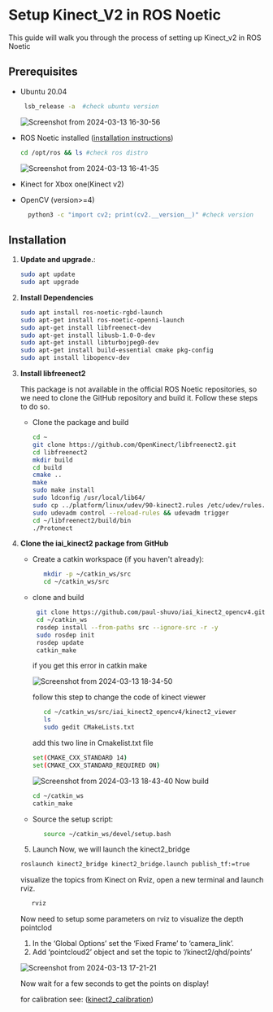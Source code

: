 
# Setup Kinect_V2 in ROS Noetic

This guide will walk you through the process of setting up Kinect_v2 in ROS Noetic


## Prerequisites

- Ubuntu 20.04

   ```bash
    lsb_release -a  #check ubuntu version
   ```
  ![Screenshot from 2024-03-13 16-30-56](https://github.com/5h1v4m-0/ros-noetic-kinectv1-setup/assets/99700035/586c59ec-9d29-469a-a443-7401c64cedb5)


- ROS Noetic installed ([installation instructions](http://wiki.ros.org/noetic/Installation))
  ```bash
  cd /opt/ros && ls #check ros distro
  ```
  ![Screenshot from 2024-03-13 16-41-35](https://github.com/5h1v4m-0/ros-noetic-kinectv1-setup/assets/99700035/2f59d81b-6be1-441f-bffd-183cfdfda13a)

- Kinect for Xbox one(Kinect v2)
-  OpenCV (version>=4)
   ```bash
     python3 -c "import cv2; print(cv2.__version__)" #check version
    ```



## Installation

1. **Update and upgrade.**:

 
   ```bash
   sudo apt update
   sudo apt upgrade
   ```
2. **Install Dependencies**
   ```bash
   sudo apt install ros-noetic-rgbd-launch
   sudo apt-get install ros-noetic-openni-launch
   sudo apt-get install libfreenect-dev
   sudo apt-get install libusb-1.0-0-dev
   sudo apt-get install libturbojpeg0-dev
   sudo apt-get install build-essential cmake pkg-config
   sudo apt install libopencv-dev

   ```
3. **Install libfreenect2**

   This package is not available in the official ROS Noetic repositories, so we need to clone the GitHub repository and build it. Follow these steps to do so.

   - Clone the package and build
     ```bash
     cd ~
     git clone https://github.com/OpenKinect/libfreenect2.git
     cd libfreenect2
     mkdir build
     cd build
     cmake ..
     make
     sudo make install
     sudo ldconfig /usr/local/lib64/
     sudo cp ../platform/linux/udev/90-kinect2.rules /etc/udev/rules.d/
     sudo udevadm control --reload-rules && udevadm trigger
     cd ~/libfreenect2/build/bin
     ./Protonect
     ```

       
 4. **Clone the iai_kinect2 package from GitHub**
    - Create a catkin workspace (if you haven't already):
      ```bash
         mkdir -p ~/catkin_ws/src
         cd ~/catkin_ws/src
      ```
    - clone and build
      ```bash
       git clone https://github.com/paul-shuvo/iai_kinect2_opencv4.git
       cd ~/catkin_ws
       rosdep install --from-paths src --ignore-src -r -y
       sudo rosdep init
       rosdep update
       catkin_make
      ```
      if you get this error in catkin make
      
      ![Screenshot from 2024-03-13 18-34-50](https://github.com/Shivam-Kumar-1/ros-noetic-kinect-v2_setup/assets/99700035/8d3b5c16-9c0e-483f-ae34-b2e98d816acd)

      follow this step to change the code of kinect viewer
      ```bash
         cd ~/catkin_ws/src/iai_kinect2_opencv4/kinect2_viewer
         ls
         sudo gedit CMakeLists.txt 
      ```
       add this two line in Cmakelist.txt file
        ```bash
        set(CMAKE_CXX_STANDARD 14)
        set(CMAKE_CXX_STANDARD_REQUIRED ON)
        ```
        ![Screenshot from 2024-03-13 18-43-40](https://github.com/Shivam-Kumar-1/ros-noetic-kinect-v2_setup/assets/99700035/d36006b8-8c8b-4db3-8a39-198f251821cd)
      Now build
      ```bash
      cd ~/catkin_ws
      catkin_make
      ```



    - Source the setup script:
      ```bash
         source ~/catkin_ws/devel/setup.bash
      ```
    5. Launch 
      Now, we will launch the kinect2_bridge
      ```bash
      roslaunch kinect2_bridge kinect2_bridge.launch publish_tf:=true
      ```
      visualize the topics from Kinect on Rviz, open a new terminal and launch rviz.
      ```bash
         rviz
      ```
      
      Now need to setup some parameters on rviz to visualize the depth pointclod
      1.  In the ‘Global Options’ set the ‘Fixed Frame’ to ‘camera_link’.
      2.  Add ‘pointcloud2’ object and set the topic to ‘/kinect2/qhd/points’
      
      ![Screenshot from 2024-03-13 17-21-21](https://github.com/5h1v4m-0/ros-noetic-kinectv1-setup/assets/99700035/899d2cdd-3280-4b56-834b-41ee46b90b92)
      
      

      Now wait for a few seconds to get the points on display!
    
      for calibration see: ([kinect2_calibration](https://github.com/code-iai/iai_kinect2/tree/master/kinect2_calibration))
  
      

      
    
